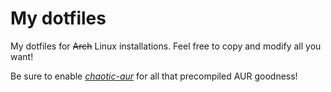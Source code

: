 # My dotfiles
My dotfiles for ~~Arch~~ Linux installations.
Feel free to copy and modify all you want!

Be sure to enable [*chaotic-aur*](https://lonewolf.pedrohlc.com/chaotic-aur/) for all that precompiled AUR goodness!